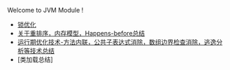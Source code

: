 Welcome to JVM Module !

- [锁优化](https://github.com/ljl1284537512/Autumn/blob/master/JVM/%E9%94%81%E4%BC%98%E5%8C%96.md)
- [关于重排序，内存模型，Happens-before总结](https://github.com/ljl1284537512/Autumn/blob/master/JVM/%E5%85%B3%E4%BA%8Evolatile%2C%E9%87%8D%E6%8E%92%E5%BA%8F%EF%BC%8C%E5%86%85%E5%AD%98%E6%A8%A1%E5%9E%8B%EF%BC%8CHappens-Before%E6%80%BB%E7%BB%93.md)
- [运行期优化技术-方法内联，公共子表达式消除，数组边界检查消除，逃逸分析等技术总结](https://github.com/ljl1284537512/Autumn/blob/master/JVM/%E8%BF%90%E8%A1%8C%E6%9C%9F%E4%BC%98%E5%8C%96%E6%8A%80%E6%9C%AF-%E6%96%B9%E6%B3%95%E5%86%85%E8%81%94%EF%BC%8C%E5%85%AC%E5%85%B1%E5%AD%90%E8%A1%A8%E8%BE%BE%E5%BC%8F%E6%B6%88%E9%99%A4%EF%BC%8C%E6%95%B0%E7%BB%84%E8%BE%B9%E7%95%8C%E6%A3%80%E6%9F%A5%E6%B6%88%E9%99%A4%EF%BC%8C%E9%80%83%E9%80%B8%E5%88%86%E6%9E%90%E7%AD%89%E6%8A%80%E6%9C%AF%E6%80%BB%E7%BB%93.md)
- [类加载总结]
